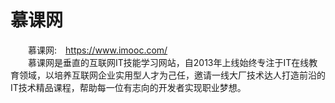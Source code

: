 # 慕课网 

 &emsp;&emsp;慕课网:&emsp;https://www.imooc.com/<br/>
 &emsp;&emsp;慕课网是垂直的互联网IT技能学习网站，自2013年上线始终专注于IT在线教育领域，以培养互联网企业实用型人才为己任，邀请一线大厂技术达人打造前沿的IT技术精品课程，帮助每一位有志向的开发者实现职业梦想。
